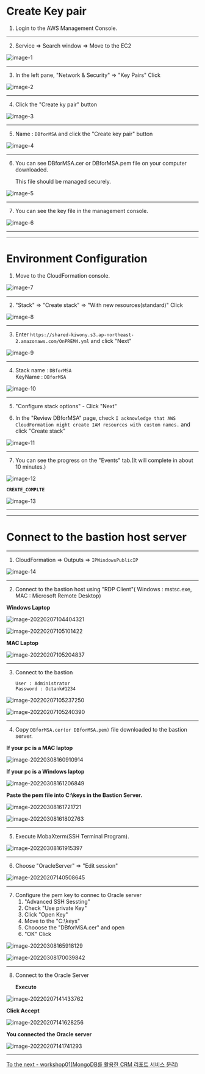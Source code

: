 # Create Key pair

1. Login to the AWS Management Console.

---

2. Service => Search window => Move to the EC2

![image-1](images/image-1.png)

---

3. In the left pane, "Network & Security" => "Key Pairs" Click

![image-2](images/image-2.png)

---

4. Click the "Create ky pair" button

![image-3](images/image-3.png)

---

5. Name : `DBforMSA` and click the "Create key pair" button

![image-4](images/image-4.png)

---

6. You can see DBforMSA.cer or DBforMSA.pem file on your computer downloaded.

   This file should be managed securely.

![image-5](images/image-5.png)

---

7. You can see the key file in the management console.

![image-6](images/image-6.png)



---

---

# Environment Configuration

1. Move to the CloudFormation console.

![image-7](images/image-7.png)

---

2. "Stack" => "Create stack" => "With new resources(standard)"  Click

![image-8](images/image-8.png)

---

3. Enter `https://shared-kiwony.s3.ap-northeast-2.amazonaws.com/OnPREM4.yml` and click "Next"

![image-9](images/image-9.png)

---

4. Stack name : `DBforMSA`   
   KeyName : `DBforMSA`

![image-10](images/image-10.png)

---

5. "Configure stack options" - Click "Next"

6. In the "Review DBforMSA" page, check `I acknowledge that AWS CloudFormation might create IAM resources with custom names.` and click "Create stack"

![image-11](images/image-11.png)

---

7. You can see the progress on the "Events" tab.(It will complete in about 10 minutes.)

![image-12](images/image-12.png)



**`CREATE_COMPLTE`**

![image-13](images/image-13.png)

---

---

# Connect to the bastion host server

---

1. CloudFormation => Outputs => `IPWindowsPublicIP`

![image-14](images/image-14.png)

---

2. Connect to the bastion host using "RDP Client"( Windows : mstsc.exe, MAC : Microsoft Remote Desktop)

**Windows Laptop**

![image-20220207104404321](images/image-20220207104404321.png)

![image-20220207105101422](images/image-20220207105101422.png)



**MAC Laptop**

![image-20220207105204837](images/image-20220207105204837.png)

---

3. Connect to the bastion 

   ```
   User : Administrator
   Password : Octank#1234
   ```

   

![image-20220207105237250](images/image-20220207105237250.png)



![image-20220207105240390](images/image-20220207105240390.png)

---

4. Copy `DBforMSA.cer(or DBforMSA.pem)` file downloaded to the bastion server.

**If your pc is a MAC laptop**

![image-20220308160910914](images/image-20220308160910914.png)



**If your pc is a Windows laptop**

![image-20220308161206849](images/image-20220308161206849.png)



**Paste the pem file into C:\keys in the Bastion Server.**



![image-20220308161721721](images/image-20220308161721721.png)

![image-20220308161802763](images/image-20220308161802763.png)

---

5. Execute MobaXterm(SSH Terminal Program).

![image-20220308161915397](images/image-20220308161915397.png)



---

6. Choose "OracleServer" =>  "Edit session"

![image-20220207140508645](images/image-20220207140508645.png)

---

7. Configure the pem key to connec to Oracle server
   1. "Advanced SSH Sessting"
   2. Check "Use private Key"
   3. Click "Open Key"
   4. Move to the "C:\keys"
   5. Chooose the "DBforMSA.cer" and open
   6. "OK" Click

![image-20220308165918129](images/image-20220308165918129.png)



![image-20220308170039842](images/image-20220308170039842.png)

---

8. Connect to the Oracle Server

   **Execute**

![image-20220207141433762](images/image-20220207141433762.png)

**Click Accept**

![image-20220207141628256](images/image-20220207141628256.png)



**You connected the Oracle server**

![image-20220207141741293](images/image-20220207141741293.png)



---

[To the next - workshop01(MongoDB를 활용한 CRM 리포트 서비스 분리) ](../workshop01/workshop01.md) 
